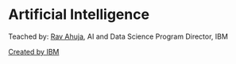 # Artificial Intelligence

Teached by: [Rav Ahuja](https://www.coursera.org/instructor/ravahuja), AI and Data Science Program Director, IBM

[Created by IBM](https://www.coursera.org/learn/introduction-to-ai)

